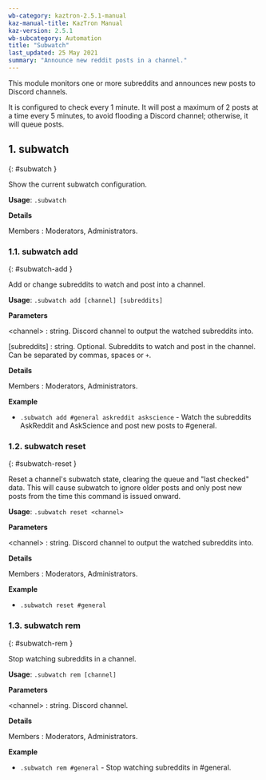 ```yaml
---
wb-category: kaztron-2.5.1-manual
kaz-manual-title: KazTron Manual
kaz-version: 2.5.1
wb-subcategory: Automation
title: "Subwatch"
last_updated: 25 May 2021
summary: "Announce new reddit posts in a channel."
---
```


This module monitors one or more subreddits and announces new posts to Discord channels.

It is configured to check every 1 minute. It will post a maximum of
2 posts at a time every 5 minutes, to avoid flooding
a Discord channel; otherwise, it will queue posts.

## 1. subwatch
{: #subwatch }

Show the current subwatch configuration.

**Usage**: `.subwatch`

**Details**

Members
: Moderators, Administrators.


### 1.1. subwatch add
{: #subwatch-add }

Add or change subreddits to watch and post into a channel.

**Usage**: `.subwatch add [channel] [subreddits]`

**Parameters**

&lt;channel&gt;
: string. Discord channel to output the watched subreddits into.


[subreddits]
: string. Optional. Subreddits to watch and post in the channel. Can be separated by commas, spaces or `+`.




**Details**

Members
: Moderators, Administrators.


**Example**

* `.subwatch add #general askreddit askscience` - Watch the subreddits AskReddit and AskScience and post new posts to #general.

### 1.2. subwatch reset
{: #subwatch-reset }

Reset a channel's subwatch state, clearing the queue and "last checked" data.
This will cause subwatch to ignore older posts and only post new posts from the time
this command is issued onward.

**Usage**: `.subwatch reset <channel>`

**Parameters**

&lt;channel&gt;
: string. Discord channel to output the watched subreddits into.




**Details**

Members
: Moderators, Administrators.


**Example**

* `.subwatch reset #general`

### 1.3. subwatch rem
{: #subwatch-rem }

Stop watching subreddits in a channel.

**Usage**: `.subwatch rem [channel]`

**Parameters**

&lt;channel&gt;
: string. Discord channel.




**Details**

Members
: Moderators, Administrators.


**Example**

* `.subwatch rem #general` - Stop watching subreddits in #general.